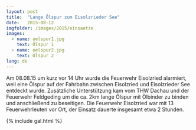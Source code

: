 ```yaml
---
layout: post
title:  "Lange Ölspur zum Eisolzrieder See"
date:   2015-08-12
imgfolder: /images/2015/einsaetze
images:
  - name: oelspur1.jpg
    text: Ölspur 1
  - name: oelspur2.jpg
    text: Ölspur 2
lang: de
---
```


Am 08.08.15 um kurz vor 14 Uhr wurde die Feuerwehr Eisolzried alarmiert, weil eine Ölspur auf der Fahrbahn zwischen Eisolzried und Eisolzrieder See entdeckt wurde. Zusätzliche Unterstützung kam vom THW Dachau und der Feuerwehr Feldgeding um die ca. 2km lange Ölspur mit Ölbinder zu binden und anschließend zu beseitigen. Die Feuerwehr Eisolzried war mit 13 Feuerwehrleuten vor Ort, der Einsatz dauerte insgesamt etwa 2 Stunden.

{% include gal.html %}

